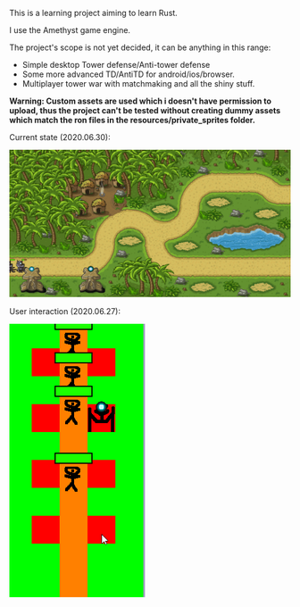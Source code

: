 
This is a learning project aiming to learn Rust.

I use the Amethyst game engine.

The project's scope is not yet decided, it can be anything in this range:
- Simple desktop Tower defense/Anti-tower defense
- Some more advanced TD/AntiTD for android/ios/browser.
- Multiplayer tower war with matchmaking and all the shiny stuff.

**Warning: Custom assets are used which i doesn't have permission to upload, thus the project can't be tested without creating dummy assets which match the ron files in the resources/private_sprites folder.**

Current state (2020.06.30):

![Alt Text](./showcase/2020_06_30_showcase_asset_upgrade.gif)

User interaction (2020.06.27):

![Alt Text](./showcase/2020_06_27_showcase_action.gif)